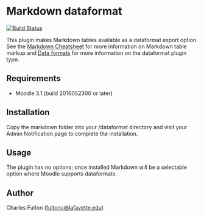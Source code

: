 Markdown dataformat
===================

[![Build Status](https://api.travis-ci.org/mackensen/moodle-dataformat_markdown.png)](https://api.travis-ci.org/mackensen/moodle-dataformat_markdown)

This plugin makes Markdown tables available as a dataformat export option. See the [Markdown Cheatsheet](https://github.com/adam-p/markdown-here/wiki/Markdown-Cheatsheet#tables) for more information on Markdown table markup and [Data formats](https://docs.moodle.org/dev/Data_formats) for more information on the dataformat plugin type.

Requirements
------------
- Moodle 3.1 (build 2016052300 or later)

Installation
------------
Copy the markdown folder into your /dataformat directory and visit your Admin Notification page to complete the installation.

Usage
-----
The plugin has no options; once installed Markdown will be a selectable option where Moodle supports dataformats.

Author
-----
Charles Fulton (fultonc@lafayette.edu)